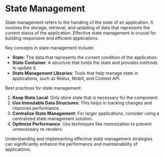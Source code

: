 # State Management

State management refers to the handling of the state of an application. It involves the storage, retrieval, and updating of data that represents the current status of the application. Effective state management is crucial for building responsive and efficient applications.

Key concepts in state management include:

- **State**: The data that represents the current condition of the application.
- **State Container**: A structure that holds the state and provides methods to update it.
- **State Management Libraries**: Tools that help manage state in applications, such as Redux, MobX, and Context API.

Best practices for state management:

1. **Keep State Local**: Only store state that is necessary for the component.
2. **Use Immutable Data Structures**: This helps in tracking changes and improves performance.
3. **Centralize State Management**: For larger applications, consider using a centralized state management solution.
4. **Optimize Performance**: Use techniques like memoization to prevent unnecessary re-renders.

Understanding and implementing effective state management strategies can significantly enhance the performance and maintainability of applications.